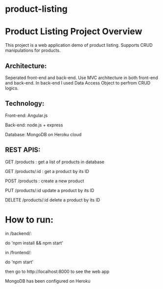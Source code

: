 # product-listing
# Product Listing Project Overview
This project is a web application demo of product listing. Supports CRUD manipulations for products.

## Architecture:
Seperated front-end and back-end. Use MVC architecture in both front-end and back-end. In back-end I used Data Access Object to perfrom CRUD logics.

## Technology:
Front-end: Angular.js

Back-end: node.js + express

Database: MongoDB on Heroku cloud

## REST APIS:
GET /products : get a list of products in database

GET /products/:id : get a product by its ID

POST /products : create a new product

PUT /products/:id update a product by its ID

DELETE /products/:id delete a product by its ID

# How to run:
in /backend/:

do 'npm install && npm start'


in /frontend/:

do 'npm start'

then go to http://localhost:8000 to see the web app

MongoDB has been configured on Heroku
